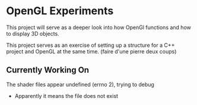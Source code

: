 # OpenGL Experiments

This project will serve as a deeper look into how OpenGl functions and how to display 3D objects.

This project serves as an exercise of setting up a structure for a C++ project and OpenGL at the same time. (faire d'une pierre deux coups)

## Currently Working On

The shader files appear undefined (errno 2), trying to debug
- Apparently it means the file does not exist